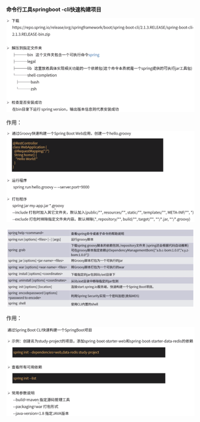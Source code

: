 **命令行工具springboot -cli快速构建项目**



![](CLI安装.png)



作用：

![](通过groovy快速开发.png)



![](spring命令说明.png)



作用：

![](项目构建.png)

